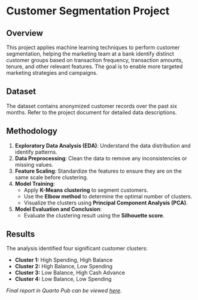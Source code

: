 # Customer Segmentation Project

## Overview

This project applies machine learning techniques to perform customer segmentation, helping the marketing team at a bank identify distinct customer groups based on transaction frequency, transaction amounts, tenure, and other relevant features. The goal is to enable more targeted marketing strategies and campaigns.

## Dataset

The dataset contains anonymized customer records over the past six months. Refer to the project document for detailed data descriptions.

## Methodology

1. **Exploratory Data Analysis (EDA)**: Understand the data distribution and identify patterns.
2. **Data Preprocessing**: Clean the data to remove any inconsistencies or missing values.
3. **Feature Scaling**: Standardize the features to ensure they are on the same scale before clustering.
4. **Model Training**:
    - Apply **K-Means clustering** to segment customers.
    - Use the **Elbow method** to determine the optimal number of clusters.
    - Visualize the clusters using **Principal Component Analysis (PCA)**.
5. **Model Evaluation and Conclusion**:
    - Evaluate the clustering result using the **Silhouette score**.

## Results

The analysis identified four significant customer clusters:

- **Cluster 1:** High Spending, High Balance
- **Cluster 2:** High Balance, Low Spending
- **Cluster 3:** Low Balance, High Cash Advance
- **Cluster 4:** Low Balance, Low Spending

*Final report in Quarto Pub can be viewed [here](https://pmtam.quarto.pub/customer-segmentation-with-python/).*

